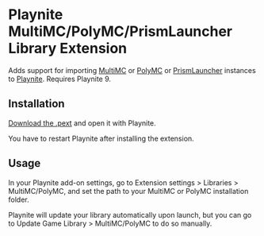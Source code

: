 # Playnite MultiMC/PolyMC/PrismLauncher Library Extension

Adds support for importing [MultiMC](https://multimc.org/) or [PolyMC](https://polymc.org/) or [PrismLauncher](https://prismlauncher.org/) instances to [Playnite](https://playnite.link/). Requires Playnite 9.

## Installation

[Download the .pext](https://github.com/uwx/PlayniteMultiMCLibrary/blob/master/PlayniteMultiMCLibrary/Packed/MultiMClibrary_6ab2531e-4800-404b-a938-4421b28a9f3e_1_4.pext?raw=true) and open it with Playnite.

You have to restart Playnite after installing the extension.

## Usage

In your Playnite add-on settings, go to Extension settings > Libraries > MultiMC/PolyMC, and set the path to your MultiMC or PolyMC installation folder.

Playnite will update your library automatically upon launch, but you can go to Update Game Library > MultiMC/PolyMC to do so manually.
